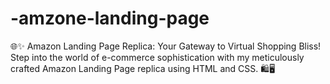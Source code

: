 # -amzone-landing-page
🌐✨ Amazon Landing Page Replica: Your Gateway to Virtual Shopping Bliss!  Step into the world of e-commerce sophistication with my meticulously crafted Amazon Landing Page replica using HTML and CSS. 🛍️🖥️
